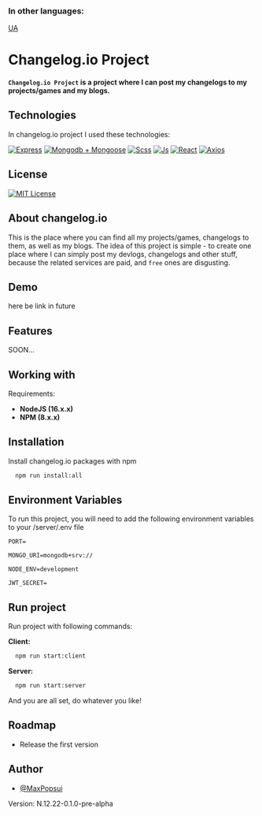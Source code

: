 ### In other languages: 
[UA](README.UA.md)

# Changelog.io Project

#### ```Changelog.io Project``` is a project where I can post my changelogs to my projects/games and my blogs.

## Technologies

In changelog.io project I used these technologies:

[![Express](https://img.shields.io/badge/-Express-292D3E?style=for-the-badge&logo=express)](https://expressjs.com/) 
[![Mongodb + Mongoose](https://img.shields.io/badge/-Mongodb%20+%20Mongoose-292D3E?style=for-the-badge&logo=mongodb)](https://mongoosejs.com/)
[![Scss](https://img.shields.io/badge/-SCSS-292D3E?style=for-the-badge&logo=SASS)](https://sass-lang.com/)
[![Js](https://img.shields.io/badge/-JavaScript-292D3E?style=for-the-badge&logo=JavaScript)](https://developer.mozilla.org/en-US/docs/Web/JavaScript)
[![React](https://img.shields.io/badge/react-292D3E?style=for-the-badge&logo=react)](https://reactjs.org/)
[![Axios](https://img.shields.io/badge/-Axios-292D3E?style=for-the-badge&logo=axios)](https://axios-http.com/)

## License

[![MIT License](https://img.shields.io/badge/License-MIT-green.svg)](https://choosealicense.com/licenses/mit/)
## About changelog.io

This is the place where you can find all my projects/games, changelogs to them, as well as my blogs. The idea of this project is simple - to create one place where I can simply post my devlogs, changelogs and other stuff, because the related services are paid, and ```free``` ones are disgusting.

## Demo

here be link in future


## Features
SOON...
<!-- - Light/dark mode toggle
- Live previews
- Fullscreen mode
- Cross platform -->


## Working with

Requirements:

* **NodeJS (16.x.x)**
* **NPM (8.x.x)**

## Installation


Install changelog.io packages with npm

```bash
  npm run install:all
```
## Environment Variables

To run this project, you will need to add the following environment variables to your /server/.env file

`PORT=`

`MONGO_URI=mongodb+srv://`

`NODE_ENV=development`

`JWT_SECRET=`
## Run project

Run project with following commands:

**Client:**
```bash
  npm run start:client
```

**Server:**
```bash
  npm run start:server
```

And you are all set, do whatever you like!
## Roadmap

- Release the first version


## Author

- [@MaxPopsui](https://www.github.com/MaxPopsuy)

Version: N.12.22-0.1.0-pre-alpha
